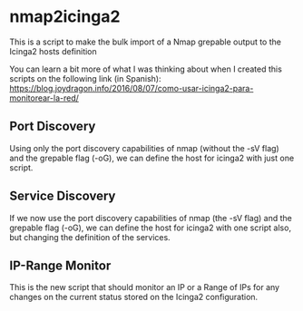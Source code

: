 # nmap2icinga2
This is a script to make the bulk import of a Nmap grepable output to the Icinga2 hosts definition

You can learn a bit more of what I was thinking about when I created this scripts on the following link (in Spanish): https://blog.joydragon.info/2016/08/07/como-usar-icinga2-para-monitorear-la-red/

## Port Discovery

Using only the port discovery capabilities of nmap (without the -sV flag) and the grepable flag (-oG), we can define the host for icinga2 with just one script.

## Service Discovery

If we now use the port discovery capabilities of nmap (the -sV flag) and the grepable flag (-oG), we can define the host for icinga2 with one script also, but changing the definition of the services.

## IP-Range Monitor

This is the new script that should monitor an IP or a Range of IPs for any changes on the current status stored on the Icinga2 configuration.

